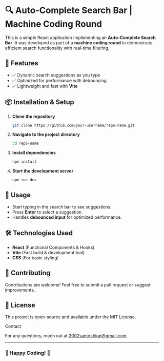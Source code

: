 # 🔍 Auto-Complete Search Bar | Machine Coding Round

This is a simple React application implementing an **Auto-Complete Search Bar**. It was developed as part of a **machine coding round** to demonstrate efficient search functionality with real-time filtering.

## 🚀 Features
- ✅ Dynamic search suggestions as you type
- ✅ Optimized for performance with debouncing
- ✅ Lightweight and fast with **Vite**

## 📦 Installation & Setup

1. **Clone the repository**
   ```sh
   git clone https://github.com/your-username/repo-name.git
   ```

2. **Navigate to the project directory**
   ```sh
   cd repo-name
   ```

3. **Install dependencies**
   ```sh
   npm install
   ```

4. **Start the development server**
   ```sh
   npm run dev
   ```


## 📜 Usage
- Start typing in the search bar to see suggestions.
- Press **Enter** to select a suggestion.
- Handles **debounced input** for optimized performance.

## 🛠️ Technologies Used
- **React** (Functional Components & Hooks)
- **Vite** (Fast build & development tool)
- **CSS** (For basic styling)

## 🤝 Contributing
Contributions are welcome! Feel free to submit a pull request or suggest improvements.

## 📜 License
This project is open-source and available under the MIT License.

Contact

For any questions, reach out at 2002santoshkar@gmail.com.

---
### 🚀 Happy Coding! 🎉

